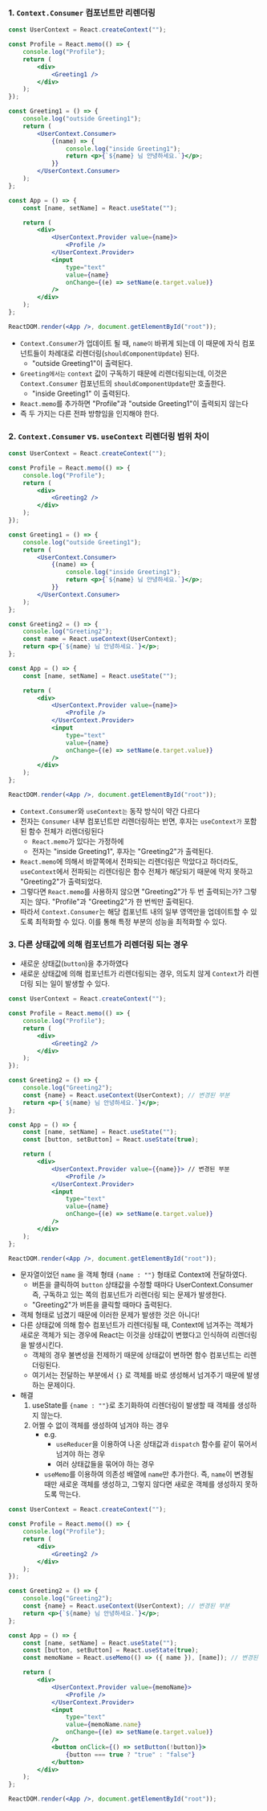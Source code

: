 ### 1. `Context.Consumer` 컴포넌트만 리렌더링
```jsx
const UserContext = React.createContext("");

const Profile = React.memo(() => {
	console.log("Profile");
	return (
		<div>
			<Greeting1 />
		</div>
	);
});

const Greeting1 = () => {
	console.log("outside Greeting1");
	return (
		<UserContext.Consumer>
			{(name) => {
				console.log("inside Greeting1");
				return <p>{`${name} 님 안녕하세요.`}</p>;
			}}
		</UserContext.Consumer>
	);
};

const App = () => {
	const [name, setName] = React.useState("");

	return (
		<div>
			<UserContext.Provider value={name}>
				<Profile />
			</UserContext.Provider>
			<input
				type="text"
				value={name}
				onChange={(e) => setName(e.target.value)}
			/>
		</div>
	);
};

ReactDOM.render(<App />, document.getElementById("root"));

```

- `Context.Consumer`가 업데이트 될 때, `name이` 바뀌게 되는데 이 때문에 자식 컴포넌트들이 차례대로 리렌더링(`shouldComponentUpdate`) 된다.
	- "outside Greeting1"이 출력된다.
- `Greeting에서는` `context` 값이 구독하기 때문에 리렌더링되는데, 이것은 `Context.Consumer` 컴포넌트의 `shouldComponentUpdate`만 호출한다.
	- "inside Greeting1" 이 출력된다.
-  `React.memo`를 추가하면 "Profile"과 "outside Greeting1"이 출력되지 않는다
- 즉 두 가지는 다른 전파 방향임을 인지해야 한다.

### 2.  `Context.Consumer` vs. `useContext` 리렌더링 범위 차이

```jsx
const UserContext = React.createContext("");

const Profile = React.memo(() => {
	console.log("Profile");
	return (
		<div>
			<Greeting2 />
		</div>
	);
});

const Greeting1 = () => {
	console.log("outside Greeting1");
	return (
		<UserContext.Consumer>
			{(name) => {
				console.log("inside Greeting1");
				return <p>{`${name} 님 안녕하세요.`}</p>;
			}}
		</UserContext.Consumer>
	);
};

const Greeting2 = () => {
	console.log("Greeting2");
	const name = React.useContext(UserContext);
	return <p>{`${name} 님 안녕하세요.`}</p>;
};

const App = () => {
	const [name, setName] = React.useState("");

	return (
		<div>
			<UserContext.Provider value={name}>
				<Profile />
			</UserContext.Provider>
			<input
				type="text"
				value={name}
				onChange={(e) => setName(e.target.value)}
			/>
		</div>
	);
};

ReactDOM.render(<App />, document.getElementById("root"));
```

- `Context.Consumer`와 `useContext는` 동작 방식이 약간 다르다
- 전자는 `Consumer` 내부 컴포넌트만 리렌더링하는 반면, 후자는 `useContext가` 포함된 함수 전체가 리렌더링된다
	- `React.memo`가 있다는 가정하에
	- 전자는 "inside Greeting1", 후자는 "Greeting2"가 출력된다.
- `React.memo`에 의해서 바깥쪽에서 전파되는 리렌더링은 막았다고 하더라도, `useContext`에서 전파되는 리렌더링은 함수 전체가 해당되기 때문에 막지 못하고 "Greeting2"가 출력되었다.
- 그렇다면 `React.memo`를 사용하지 않으면 "Greeting2"가 두 번 출력되는가? 그렇지는 않다. "Profile"과 "Greeting2"가 한 번씩만 출력된다.
- 따라서 `Context.Consumer`는 해당 컴포넌트 내의 일부 영역만을 업데이트할 수 있도록 최적화할 수 있다. 이를 통해 특정 부분의 성능을 최적화할 수 있다.

### 3. 다른 상태값에 의해 컴포넌트가 리렌더링 되는 경우
- 새로운 상태값(`button`)을 추가하였다
- 새로운 상태값에 의해 컴포넌트가 리렌더링되는 경우, 의도치 않게 `Context`가 리렌더링 되는 일이 발생할 수 있다.

```jsx
const UserContext = React.createContext("");

const Profile = React.memo(() => {
	console.log("Profile");
	return (
		<div>
			<Greeting2 />
		</div>
	);
});

const Greeting2 = () => {
	console.log("Greeting2");
	const {name} = React.useContext(UserContext); // 변경된 부분
	return <p>{`${name} 님 안녕하세요.`}</p>;
};

const App = () => {
	const [name, setName] = React.useState("");
	const [button, setButton] = React.useState(true);

	return (
		<div>
			<UserContext.Provider value={{name}}> // 변경된 부분 
				<Profile />
			</UserContext.Provider>
			<input
				type="text"
				value={name}
				onChange={(e) => setName(e.target.value)}
			/>
		</div>
	);
};

ReactDOM.render(<App />, document.getElementById("root"));
```
- 문자열이었던 `name` 을 객체 형태 `{name : ""}` 형태로 Context에 전달하였다.
	- 버튼을 클릭하여 `button` 상태값을 수정할 때마다 UserContext.Consumer 즉, 구독하고 있는 쪽의 컴포넌트가 리렌더링 되는 문제가 발생한다.
	- "Greeting2"가 버튼을 클릭할 때마다 출력된다.
- 객체 형태로 넘겼기 때문에 이러한 문제가 발생한 것은 아니다!
- 다른 상태값에 의해 함수 컴포넌트가 리렌더링될 때, Context에 넘겨주는 객체가 새로운 객체가 되는 경우에 React는 이것을 상태값이 변했다고 인식하여 리렌더링을 발생시킨다.
	- 객체의 경우 불변성을 전제하기 때문에 상태값이 변하면 함수 컴포넌트는 리렌더링된다.
	- 여기서는 전달하는 부분에서 `{}` 로 객체를 바로 생성해서 넘겨주기 때문에 발생하는 문제이다.
- 해결
	1. useState를 `{name : ""}`로 초기화하여 리렌더링이 발생할 때 객체를 생성하지 않는다.
	2. 어쩔 수 없이 객체를 생성하여 넘겨야 하는 경우
		- e.g.
			- `useReducer`을 이용하여 나온 상태값과 `dispatch` 함수를 같이 묶어서 넘겨야 하는 경우
			- 여러 상태값들을 묶어야 하는 경우
		- `useMemo`를 이용하여 의존성 배열에 `name`만 추가한다. 즉, `name`이 변경될 때만 새로운 객체를 생성하고, 그렇지 않다면 새로운 객체를 생성하지 못하도록 막는다.
```jsx
const UserContext = React.createContext("");

const Profile = React.memo(() => {
	console.log("Profile");
	return (
		<div>
			<Greeting2 />
		</div>
	);
});

const Greeting2 = () => {
	console.log("Greeting2");
	const {name} = React.useContext(UserContext); // 변경된 부분
	return <p>{`${name} 님 안녕하세요.`}</p>;
};

const App = () => {
	const [name, setName] = React.useState("");
	const [button, setButton] = React.useState(true);
	const memoName = React.useMemo(() => ({ name }), [name]); // 변경된 부분 

	return (
		<div>
			<UserContext.Provider value={memoName}>
				<Profile />
			</UserContext.Provider>
			<input
				type="text"
				value={memoName.name}
				onChange={(e) => setName(e.target.value)}
			/>
			<button onClick={() => setButton(!button)}>
				{button === true ? "true" : "false"}
			</button>
		</div>
	);
};

ReactDOM.render(<App />, document.getElementById("root"));
```